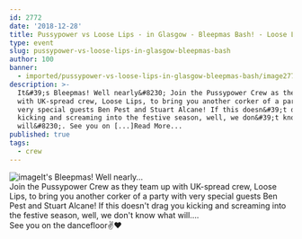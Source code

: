 ```yaml
---
id: 2772
date: '2018-12-28'
title: Pussypower vs Loose Lips - in Glasgow - Bleepmas Bash! - Loose Lips
type: event
slug: pussypower-vs-loose-lips-in-glasgow-bleepmas-bash
author: 100
banner:
  - imported/pussypower-vs-loose-lips-in-glasgow-bleepmas-bash/image2772.jpeg
description: >-
  It&#39;s Bleepmas! Well nearly&#8230; Join the Pussypower Crew as they team up
  with UK-spread crew, Loose Lips, to bring you another corker of a party with
  very special guests Ben Pest and Stuart Alcane! If this doesn&#39;t drag you
  kicking and screaming into the festive season, well, we don&#39;t know what
  will&#8230;. See you on [...]Read More...
published: true
tags:
  - crew
---
```

![image](../imported/pussypower-vs-loose-lips-in-glasgow-bleepmas-bash/image2772.jpeg)It's Bleepmas! Well nearly…  
Join the Pussypower Crew as they team up with UK-spread crew, Loose Lips, to bring you another corker of a party with very special guests Ben Pest and Stuart Alcane! If this doesn't drag you kicking and screaming into the festive season, well, we don't know what will….  
See you on the dancefloor✌️❤️